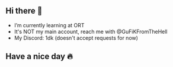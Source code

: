 ## Hi there 👋

- I’m currently learning at ORT
- It's NOT my main account, reach me with @GuFiKFromTheHell
- My Discord: 1dk (doesn't accept requests for now)

## Have a nice day 🔥
